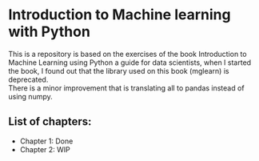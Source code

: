 # Introduction to Machine learning with Python
This is a repository is based on the exercises of the book Introduction to Machine Learning using Python a guide for data scientists, when I started the book, I found out that the library used on this book (mglearn) is deprecated. <br>
There is a minor improvement that is translating all to pandas instead of using numpy.

## List of chapters:
- Chapter 1: Done
- Chapter 2: WIP
